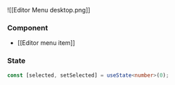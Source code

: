 ![[Editor Menu desktop.png]]

### Component
- [[Editor menu item]]
### State
```ts
const [selected, setSelected] = useState<number>(0);
```